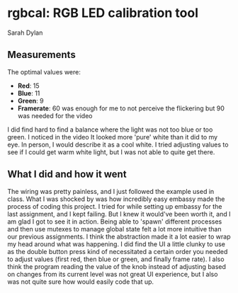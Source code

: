 # rgbcal: RGB LED calibration tool
Sarah Dylan

## Measurements

The optimal values were:
- **Red**: 15
- **Blue**: 11
- **Green**: 9
- **Framerate**: 60 was enough for me to not perceive the flickering but 90 was needed for the video

I did find hard to find a balance where the light was not too blue or too green. I noticed in the video It looked more 'pure' white than it did to my eye. In person, I would describe it as a cool white. I tried adjusting values to see if I could get warm white light, but I was not able to quite get there. 

## What I did and how it went
The wiring was pretty painless, and I just followed the example used in class. What I was shocked by was how incredibly easy embassy made the process of coding this project. I tried for while setting up embassy for the last assignment, and I kept failing. But I knew it would've been worth it, and I am glad I got to see it in action. Being able to 'spawn' different processes and then use mutexes to manage global state felt a lot more intuitive than our previous assignments. I think the abstraction made it a lot easier to wrap my head around what was happening. I did find the UI a little clunky to use as the double button press kind of necessitated a certain order you needed to adjust values (first red, then blue or green, and finally frame rate). I also think the program reading the value of the knob instead of adjusting based on changes from its current level was not great UI experience, but I also was not quite sure how would easily code that up.
